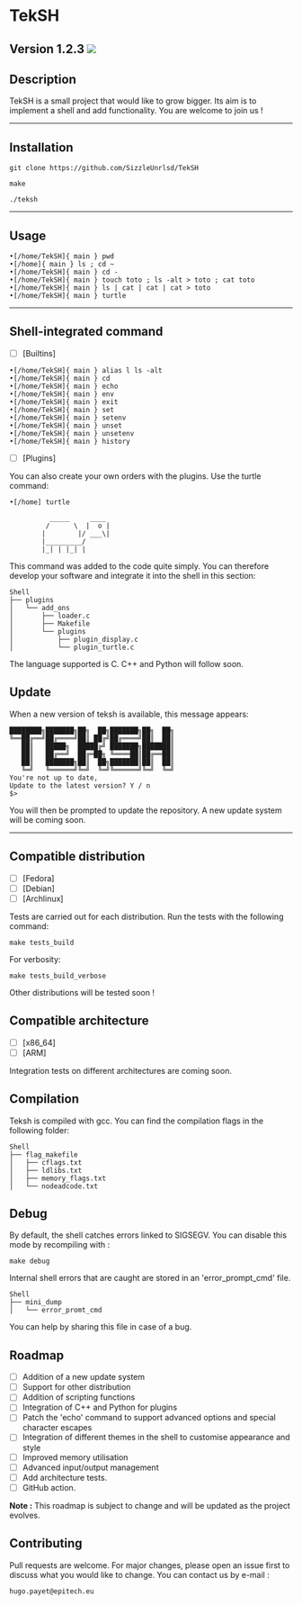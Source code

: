 # TekSH
Version 1.2.3
<img src="https://t.bkit.co/w_64925db39b56d.gif" />
-----------------

## Description

TekSH is a small project that would like to grow bigger. Its aim is to implement a shell and add functionality.
You are welcome to join us !

-----------------

## Installation

```
git clone https://github.com/SizzleUnrlsd/TekSH
```
```
make
```
```
./teksh
```

-----------------

## Usage

```
•[/home/TekSH]{ main } pwd
•[/home]{ main } ls ; cd ~
•[/home/TekSH]{ main } cd -
•[/home/TekSH]{ main } touch toto ; ls -alt > toto ; cat toto
•[/home/TekSH]{ main } ls | cat | cat | cat > toto
•[/home/TekSH]{ main } turtle
```

-----------------

## Shell-integrated command

- [ ] [Builtins]

```
•[/home/TekSH]{ main } alias l ls -alt
•[/home/TekSH]{ main } cd
•[/home/TekSH]{ main } echo
•[/home/TekSH]{ main } env
•[/home/TekSH]{ main } exit
•[/home/TekSH]{ main } set
•[/home/TekSH]{ main } setenv
•[/home/TekSH]{ main } unset
•[/home/TekSH]{ main } unsetenv
•[/home/TekSH]{ main } history
```

- [ ] [Plugins]

You can also create your own orders with the plugins. Use the turtle command:

```
•[/home] turtle

          _____     ____
         /      \  |  o |
        |        |/ ___\|
        |_________/
        |_| | |_| |

```

This command was added to the code quite simply.
You can therefore develop your software and integrate it into the shell in this section:

```
Shell
├── plugins
│   └── add_ons
│       ├── loader.c
│       ├── Makefile
│       └── plugins
│           ├── plugin_display.c
│           └── plugin_turtle.c
```

The language supported is C. C++ and Python will follow soon.

## Update

When a new version of teksh is available, this message appears:
    
```
████████╗███████╗██╗  ██╗███████╗██╗  ██╗
╚══██╔══╝██╔════╝██║ ██╔╝██╔════╝██║  ██║
   ██║   █████╗  █████╔╝ ███████╗███████║
   ██║   ██╔══╝  ██╔═██╗ ╚════██║██╔══██║
   ██║   ███████╗██║  ██╗███████║██║  ██║
   ╚═╝   ╚══════╝╚═╝  ╚═╝╚══════╝╚═╝  ╚═╝
You're not up to date,
Update to the latest version? Y / n
$>
```

You will then be prompted to update the repository.
A new update system will be coming soon.

-----------------

## Compatible distribution

- [ ] [Fedora]
- [ ] [Debian]
- [ ] [Archlinux]

Tests are carried out for each distribution. Run the tests with the following command:

```
make tests_build
```

For verbosity:

```
make tests_build_verbose
```

Other distributions will be tested soon !

## Compatible architecture

- [ ] [x86_64]
- [ ] [ARM]

Integration tests on different architectures are coming soon.

## Compilation

Teksh is compiled with gcc. You can find the compilation flags in the following folder:

```
Shell
├── flag_makefile
│   ├── cflags.txt
│   ├── ldlibs.txt
│   ├── memory_flags.txt
│   └── nodeadcode.txt
```

## Debug

By default, the shell catches errors linked to SIGSEGV. You can disable this mode by recompiling with :

```
make debug
```

Internal shell errors that are caught are stored in an 'error_prompt_cmd' file.

```
Shell
├── mini_dump
│   └── error_promt_cmd
```

You can help by sharing this file in case of a bug.

## Roadmap

- [ ] Addition of a new update system
- [ ] Support for other distribution
- [ ] Addition of scripting functions
- [ ] Integration of C++ and Python for plugins
- [ ] Patch the 'echo' command to support advanced options and special character escapes
- [ ] Integration of different themes in the shell to customise appearance and style
- [ ] Improved memory utilisation
- [ ] Advanced input/output management
- [ ] Add architecture tests.
- [ ] GitHub action.

**Note :** This roadmap is subject to change and will be updated as the project evolves.

## Contributing

Pull requests are welcome. For major changes, please open an issue first to discuss what you would like to change.
You can contact us by e-mail :

```
hugo.payet@epitech.eu
```
